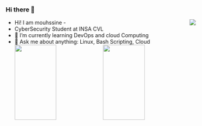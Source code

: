 ### Hi there 👋

<!--
**mouhssineEL/mouhssineEL** is a ✨ _special_ ✨ repository because its `README.md` (this file) appears on your GitHub profile.

Here are some ideas to get you started:

- 🔭 I’m currently working on ...
- 👯 I’m looking to collaborate on ...
- 🤔 I’m looking for help with ...
- 📫 How to reach me: ...
- 😄 Pronouns: ...
- ⚡ Fun fact: ...
--> 
- Hi! I am mouhssine
-<img align="right" src="https://github-readme-stats.vercel.app/api?username=mouhssineEL&count_private=true&show_icons=true&include_all_commits=true&hide_rank=true&hide_title=true&theme=dracula"/>
- CyberSecurity Student at INSA CVL
- 🌱 I’m currently learning DevOps and cloud Computing
- 💬 Ask me about anything: Linux, Bash Scripting, Cloud
  	<div>
	  <img height="200" width="48%" src="https://github-readme-stats.vercel.app/api?username=mouhssineEL&show_icons=true&theme=radical&rank_icon=github&include_all_commits=true" />
	  <img height="200" width="48%" src="https://github-readme-stats.vercel.app/api/top-langs?username=mouhssineEL&layout=compact&langs_count=8&theme=radical" />
	</div>

